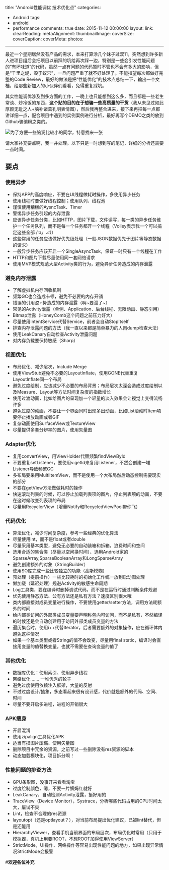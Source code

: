 title: "Android性能调优 技术优化点"
categories:
  - Android
tags:
  - android
  - performance
comments: true
date: 2015-11-12 00:00:00
layout:
link:
clearReading:
metaAlignment:
thumbnailImage:
coverSize:
coverCaption:
coverMeta:
photos:

---
最近一个星期居然没有产品的需求，本来打算涂几个妹子过双11，突然想到许多新人进项目组后会把项目以前踩的坑给再次踩一边，特别是一些会引发性能问题的“有坏味道”的代码，虽然一点有问题的代码暂时不管也不会有多大的影响，但是“千里之堤，毁于蚁穴”，一旦问题严重了就不好处理了。不能指望每次都做好完整的Code Review，最好的做法是把“性能优化”的技术点总结一下，输出一个文档，给那些新加入的小伙伴们看看，免得重复踩坑。

其实性能调优涉及到多方面的工作，一晚上也只能想到这么多，而且都是一些老生常谈、炒冷饭的东西，**这个贴的目的在于想骗一些高质量的干货**（我从未见过如此厚颜无耻之人+脑补诸葛孔明表情图），然后我再整合进来，接下来再把每一点都讲详细一点，配合项目中遇到的实例案例进行分析，最好再写个DEMO之类的放到Github骗骗粉之类的。

![为了方便一些脑洞比较小的同学，特意找来一张](http://7xih5c.com1.z0.glb.clouddn.com/15-11-8/98999837.jpg)

请大家补充要点啊，我一并处理。以下只是一时想到写的笔记，详细的分析还需要一点时间。
<!-- more -->

## 要点
### 使用异步
- 保持APP的高度响应，不要在UI线程做耗时操作，多使用异步任务
- 使用线程时要做好线程控制；使用队列、线程池
- 谨慎使用糟糕的AysncTask、Timer
- 警惕异步任务引起的内存泄露
- 应该异步任务分类，比如HTTP，图片下载，文件读写，每一类的异步任务维护一个任务队列，而不是每一个任务都开一个线程（Volley表示我一个可以搞定这些全部 _(:з」∠)_）
- 这些常用的任务应该做好优先级处理（一般JSON数据优先于图片等静态数据的请求）
- 一般异步任务应该开启一个SingleAsyncTask，保证一时只有一个线程在工作
- HTTP和图片下载尽量使用同一套网络请求
- 使用MVP模式规范大型Activity类的行为，避免异步任务造成的内存泄露

### 避免内存泄露
- 了解虚拟机内存回收机制
- 频繁GC也会造成卡顿，避免不必要的内存开销
- 错误的引用姿♂势造成的内存泄露（啊~要泄了~）
- 常见的Activity泄露（单例、Application、后台线程、无限动画、静态引用）
- Bitmap泄露（HoneyComb这个问题之前压力好大）
- 尽量使用IntentService代替Service，前者会自动StopItself
- 排查内存泄露问题的方法（我一直以来都是简单暴力的人肉dump检查大法）
- 使用LeakCanary自动检查Activity泄露问题
- 对内存负载要保持敏感（Sharp）

### 视图优化
- 布局优化、减少层次，Include Merge
- 使用ViewStub避免不必要的LayoutInflate，使用GONE代替重复LayoutInflate同一个布局
- 避免过度绘制，应该减少不必要的布局背景；布局层次太深会造成过度绘制以及Measure、Layout等方法时间复杂度的指数增长
- 使用过渡动画，比如给图片的呈现加一个轻量的淡入效果会让视觉上变得流畅许多
- 避免过度的动画，不要让一个界面同时出现多出动画，比如List滚动时Item项要停止播放动画或者GIF
- 复杂动画使用SurfaceView或TextureView
- 尽量提供多套分辨率的图片，使用矢量图

### Adapter优化
- 复用convertView，用ViewHolder代替频繁findViewById
- 不要重复setListener，要使用v.getId来复用Listener，不然会创建一堆Listener导致频繁GC
- 多布局要采用MultiItemView，而不是使用一个大布局然后动态控制需要现实的部分
- 不要在getView方法做做耗时的操作
- 快速滚动列表的时候，可以停止加载列表项的图片，停止列表项的动画，不要在这时候改变列表项的布局
- 尽量用RecyclerView（增量Notify和RecycledViewPool带你飞）

### 代码优化
- 算法优化，减少时间复杂度，参考一些经典的优化算法
- 尽量使用int，而不是float或者double
- 尽量采用基本类型，避免无必要的自动装箱和拆箱，浪费时间和空间
- 选用合适的集合类（尽量以空间换时间）、选用Android家的SparseArray,SparseBooleanArray和LongSparseArray
- 避免创建额外的对象（StringBuilder）
- 使用SO库完成一些比较独立的功能（高斯模糊）
- 预处理（提前操作）一些比较耗时的初始化工作统一放到启动图处理
- 懒加载（延迟处理）规避Activity的敏感生命周期
- Log工具类，要在编译时删掉调试代码，而不是在运行时通过判断条件规避
- 优先使用静态方法、公有方法还是私有方法？速度区别很大哦
- 类内部直接对成员变量进行操作，不要使用getter/setter方法，调用方法耗额外的时间
- 给内部类访问的外部类成员变量要声明称包内可访问，而不是私有，不然编译的时候还是会自动创建用于访问外部类成员变量的方法
- 遍历集合时，使用i++代替Iterator，后者需要额外的对象操作，应在循环体内避免这种情况
- 如果一个基本类型或者String的值不会改变，尽量用final static，编译时会直接用变量的值替换变量，也就不需要在查询变量的值了

### 其他优化
- 数据库优化：使用索引、使用异步线程
- 网络优化 …… 一堆优秀的轮子
- 避免过度使用依赖注入框架，大量的反射
- 不过过度设计/抽象，多态看起来很有设计感，代价就是额外的代码、空间、时间
- 尽量不要开启多进程，进程的开销很大

### APK瘦身
- 开启混淆
- 使用zipalign工具优化APK
- 适当有损图片压缩、使用矢量图
- 删除项目中冗余的资源，之前写过一些删除没有res资源的脚本
- 动态加载模块化，项目拆分啊！

### 性能问题的排查方法
- GPU条形图，没事开来看看淘宝
- 过度绘制颜色，嗯，不要一片姨妈红就好
- LeakCanary，自动检测Activity泄露，挺好用的
- TraceView（Device Monitor），Systrace，分析哪些代码占用的CPU时间太大，屡试不爽
- Lint，检查不合理的res资源
- layoutopt（还是optlayout？），对当前布局提出优化建议，已被lint替代，但是还能用
- HierarchyViewer，查看手机当前界面的布局层次，布局优化时常用（只用于模拟器，真机上用要ROOT，不想ROOT加得使用ViewServer）
- StrictMode，UI操作、网络操作等容易出现性能问题的地方，如果出现异常情况StrictMode会报警

#**欢迎各位补充**
